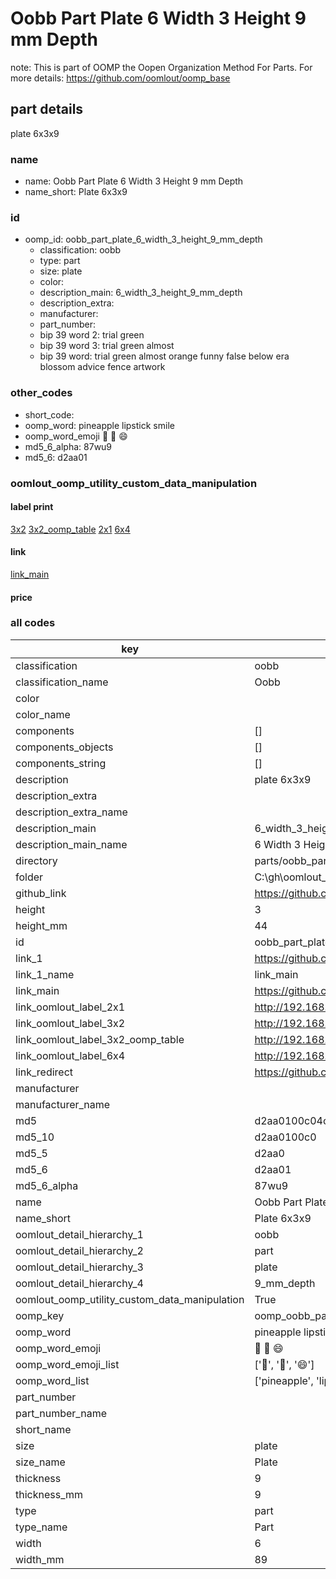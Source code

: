 # Oobb Part Plate 6 Width 3 Height 9 mm Depth  

note: This is part of OOMP the Oopen Organization Method For Parts. For more details: https://github.com/oomlout/oomp_base

##  part details
  



plate 6x3x9



### name
* name: Oobb Part Plate 6 Width 3 Height 9 mm Depth
* name_short: Plate 6x3x9 
### id
* oomp_id: oobb_part_plate_6_width_3_height_9_mm_depth
  * classification: oobb
  * type: part
  * size: plate
  * color: 
  * description_main: 6_width_3_height_9_mm_depth
  * description_extra: 
  * manufacturer: 
  * part_number: 
  * bip 39 word 2: trial green
  * bip 39 word 3: trial green almost
  * bip 39 word: trial green almost orange funny false below era blossom advice fence artwork

### other_codes
* short_code: 
* oomp_word: pineapple lipstick smile
* oomp_word_emoji :pineapple: :lipstick: :smile:
* md5_6_alpha: 87wu9
* md5_6: d2aa01






### oomlout_oomp_utility_custom_data_manipulation
#### label print
[3x2](http://192.168.1.245:1112/?label=oomp%2087wu9)
[3x2_oomp_table](http://192.168.1.108:1112/?label=oomp%2087wu9)
[2x1](http://192.168.1.242:1112/?label=oomp%2087wu9)
[6x4](http://192.168.1.55:1112/?label=oomp%2087wu9)    

#### link

[link_main](https://github.com/oomlout/oomlout_oobb_version_4_generated_parts/tree/main/navigation_oomp/oobb/part/plate/6_width_3_height_9_mm_depth/part)                              

#### price







### all codes 
| key | value |  
| --- | --- |  
| classification | oobb |  
| classification_name | Oobb |  
| color |  |  
| color_name |  |  
| components | [] |  
| components_objects | [] |  
| components_string | [] |  
| description | plate 6x3x9 |  
| description_extra |  |  
| description_extra_name |  |  
| description_main | 6_width_3_height_9_mm_depth |  
| description_main_name | 6 Width 3 Height 9 mm Depth |  
| directory | parts/oobb_part_plate_6_width_3_height_9_mm_depth |  
| folder | C:\gh\oomlout_oobb_version_4_generated_parts\parts\oobb_part_plate_6_width_3_height_9_mm_depth |  
| github_link | https://github.com/oomlout/oomlout_oomp_part_src/tree/main/parts/oobb_part_plate_6_width_3_height_9_mm_depth |  
| height | 3 |  
| height_mm | 44 |  
| id | oobb_part_plate_6_width_3_height_9_mm_depth |  
| link_1 | https://github.com/oomlout/oomlout_oobb_version_4_generated_parts/tree/main/navigation_oomp/oobb/part/plate/6_width_3_height_9_mm_depth/part |  
| link_1_name | link_main |  
| link_main | https://github.com/oomlout/oomlout_oobb_version_4_generated_parts/tree/main/navigation_oomp/oobb/part/plate/6_width_3_height_9_mm_depth/part |  
| link_oomlout_label_2x1 | http://192.168.1.242:1112/?label=oomp%2087wu9 |  
| link_oomlout_label_3x2 | http://192.168.1.245:1112/?label=oomp%2087wu9 |  
| link_oomlout_label_3x2_oomp_table | http://192.168.1.108:1112/?label=oomp%2087wu9 |  
| link_oomlout_label_6x4 | http://192.168.1.55:1112/?label=oomp%2087wu9 |  
| link_redirect | https://github.com/oomlout/oomlout_oobb_version_4_generated_parts/tree/main/parts/oobb_plate_06_03_09 |  
| manufacturer |  |  
| manufacturer_name |  |  
| md5 | d2aa0100c04c4299492f19bc0d999741 |  
| md5_10 | d2aa0100c0 |  
| md5_5 | d2aa0 |  
| md5_6 | d2aa01 |  
| md5_6_alpha | 87wu9 |  
| name | Oobb Part Plate 6 Width 3 Height 9 mm Depth |  
| name_short | Plate 6x3x9  |  
| oomlout_detail_hierarchy_1 | oobb |  
| oomlout_detail_hierarchy_2 | part |  
| oomlout_detail_hierarchy_3 | plate |  
| oomlout_detail_hierarchy_4 | 9_mm_depth |  
| oomlout_oomp_utility_custom_data_manipulation | True |  
| oomp_key | oomp_oobb_part_plate_6_width_3_height_9_mm_depth |  
| oomp_word | pineapple lipstick smile |  
| oomp_word_emoji | :pineapple: :lipstick: :smile: |  
| oomp_word_emoji_list | [':pineapple:', ':lipstick:', ':smile:'] |  
| oomp_word_list | ['pineapple', 'lipstick', 'smile'] |  
| part_number |  |  
| part_number_name |  |  
| short_name |  |  
| size | plate |  
| size_name | Plate |  
| thickness | 9 |  
| thickness_mm | 9 |  
| type | part |  
| type_name | Part |  
| width | 6 |  
| width_mm | 89 |  
